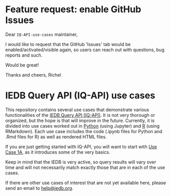 # Feature request: enable GitHub Issues

Dear `IQ-API-use-cases` maintainer,

I would like to request that the GitHub 'Issues' tab would be enabled/activated/visible again, so users can reach out with questions, bug reports and such.

Would be great!

Thanks and cheers, Richel

# IEDB Query API (IQ-API) use cases

This repository contains several use cases that demonstrate various functionalities of the [IEDB Query API (IQ-API)](https://query-api.iedb.org/docs/swagger).  It is not very thorough or organized, but the hope is that will improve in the future.  Currently, it is divided into use cases worked out in [Python](python) (using Jupyter) and [R](R) (using RMarkdown).  Each use case includes the code (.ipynb files for Python and .Rmd files for R) as well as rendered HTML files.

If you are just getting started with IQ-API, you will want to start with [Use Case 1A](python/use_case_1a.html), as it introduces some of the very basics.

Keep in mind that the IEDB is very active, so query results will vary over time and will not necessarily match exactly those that are in each of the use cases.

If there are other use cases of interest that are not yet available here, please send an email to [help@iedb.org](mailto:help@iedb.org).
